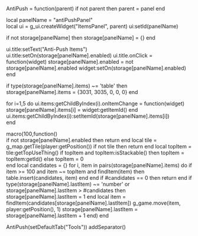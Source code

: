 

AntiPush = function(parent)
  if not parent then
    parent = panel
  end
  
  local panelName = "antiPushPanel"  
  local ui = g_ui.createWidget("ItemsPanel", parent)
  ui:setId(panelName)

  if not storage[panelName] then
    storage[panelName] = {}
  end

  ui.title:setText("Anti-Push Items")
  ui.title:setOn(storage[panelName].enabled)
  ui.title.onClick = function(widget)
    storage[panelName].enabled = not storage[panelName].enabled
    widget:setOn(storage[panelName].enabled)
  end
  
  if type(storage[panelName].items) ~= 'table' then
    storage[panelName].items = {3031, 3035, 0, 0, 0}
  end

  for i=1,5 do
    ui.items:getChildByIndex(i).onItemChange = function(widget)
      storage[panelName].items[i] = widget:getItemId()
    end
    ui.items:getChildByIndex(i):setItemId(storage[panelName].items[i])    
  end
  
  macro(100,function()    
    if not storage[panelName].enabled then
      return
    end
    local tile = g_map.getTile(player:getPosition())
    if not tile then
      return
    end
    local topItem = tile:getTopUseThing()
    if topItem and topItem:isStackable() then
      topItem = topItem:getId()
    else
      topItem = 0    
    end
    local candidates = {}
    for i, item in pairs(storage[panelName].items) do
      if item >= 100 and item ~= topItem and findItem(item) then
        table.insert(candidates, item)
      end
    end
    if #candidates == 0 then
      return
    end
    if type(storage[panelName].lastItem) ~= 'number' or storage[panelName].lastItem > #candidates then
      storage[panelName].lastItem = 1
    end
    local item = findItem(candidates[storage[panelName].lastItem])
    g_game.move(item, player:getPosition(), 1)
    storage[panelName].lastItem = storage[panelName].lastItem + 1
  end)
end

AntiPush(setDefaultTab("Tools"))
addSeparator()
